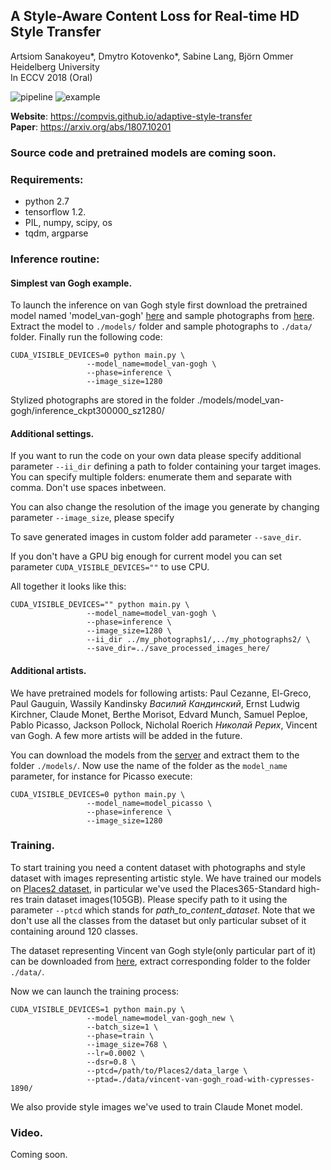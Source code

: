 ## A Style-Aware Content Loss for Real-time HD Style Transfer
Artsiom Sanakoyeu*, Dmytro Kotovenko*, Sabine Lang, Björn Ommer  
Heidelberg University  
In ECCV 2018 (Oral)  


![pipeline](https://compvis.github.io/adaptive-style-transfer/images/eccv_pipeline_diagram_new_symbols_v2_4.jpg "Method pipeline")
![example](https://compvis.github.io/adaptive-style-transfer/images/teaser_eccv18_cezanne.jpg "Stylization")

**Website**: https://compvis.github.io/adaptive-style-transfer   
**Paper**: https://arxiv.org/abs/1807.10201

### Source code and pretrained models are coming soon.

### Requirements:
- python 2.7
- tensorflow 1.2.
- PIL, numpy, scipy, os 
- tqdm, argparse

### Inference routine:
#### Simplest van Gogh example.
To launch the inference on van Gogh style first download the pretrained model named 'model_van-gogh'
[here](https://hcicloud.iwr.uni-heidelberg.de/index.php/s/XXVKT5grAquXNqi) 
and sample photographs from [here](https://hcicloud.iwr.uni-heidelberg.de/index.php/s/NcJj2oLBTYuT1tf). 
Extract the model to `./models/` folder  and sample photographs to `./data/` folder.
Finally run the following code:

```
CUDA_VISIBLE_DEVICES=0 python main.py \
                 --model_name=model_van-gogh \
                 --phase=inference \
                 --image_size=1280
```
Stylized photographs are stored in the folder ./models/model_van-gogh/inference_ckpt300000_sz1280/

#### Additional settings.
If you want to run the code on your own data please specify additional parameter `--ii_dir` defining a path to folder 
containing your target images. You can specify multiple folders: enumerate them and separate with comma. Don't use spaces 
inbetween.  

You can also change the resolution of the image you generate by changing parameter
`--image_size`, please specify 

To save generated images in custom folder add parameter `--save_dir`.

If you don't have a GPU big enough for current model you can set parameter `CUDA_VISIBLE_DEVICES=""` to use CPU. 
    
All together it looks like this: 
```
CUDA_VISIBLE_DEVICES="" python main.py \
                 --model_name=model_van-gogh \
                 --phase=inference \
                 --image_size=1280 \
                 --ii_dir ../my_photographs1/,../my_photographs2/ \
                 --save_dir=../save_processed_images_here/
``` 
#### Additional artists.
We have pretrained models for following artists:
Paul Cezanne, El-Greco, Paul Gauguin, Wassily Kandinsky _Василий Кандинский_, Ernst Ludwig Kirchner,
Claude Monet, Berthe Morisot, Edvard Munch, Samuel Peploe, Pablo Picasso, Jackson Pollock, 
Nicholal Roerich _Николай Рерих_, Vincent van Gogh. A few more artists will be added in the future.

You can download the models from the [server](https://hcicloud.iwr.uni-heidelberg.de/index.php/s/XXVKT5grAquXNqi)
and extract them to the folder `./models/`. Now use the name of the folder as the `model_name` parameter, for instance 
for Picasso execute: 
```
CUDA_VISIBLE_DEVICES=0 python main.py \
                 --model_name=model_picasso \
                 --phase=inference \
                 --image_size=1280
```
    
### Training.
To start training you need a content dataset with photographs and style dataset with images representing artistic style.
We have trained our models on [Places2 dataset](http://places2.csail.mit.edu/), in particular we've used the Places365-Standard
high-res train dataset images(105GB). Please specify path to it using the parameter `--ptcd` which stands for 
_path_to_content_dataset_. Note that we don't use all the classes from the dataset but only particular subset of it containing 
around 120 classes.

The dataset representing Vincent van Gogh style(only particular part of it) can be 
downloaded from  [here](https://hcicloud.iwr.uni-heidelberg.de/index.php/s/NcJj2oLBTYuT1tf), extract corresponding folder to the folder
`./data/`.   

Now we can launch the training process:
```
CUDA_VISIBLE_DEVICES=1 python main.py \
                 --model_name=model_van-gogh_new \
                 --batch_size=1 \
                 --phase=train \
                 --image_size=768 \
                 --lr=0.0002 \
                 --dsr=0.8 \
                 --ptcd=/path/to/Places2/data_large \
                 --ptad=./data/vincent-van-gogh_road-with-cypresses-1890/
```                 
    
We also provide style images we've used to train Claude Monet model.  
### Video.
Coming soon.

